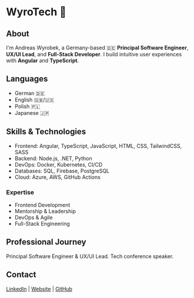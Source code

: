 # WyroTech 🚀

## About
I'm Andreas Wyrobek, a Germany-based 🇩🇪 **Principal Software Engineer**, **UX/UI Lead**, and **Full-Stack Developer**. I build intuitive user experiences with **Angular** and **TypeScript**.

## Languages
- German 🇩🇪
- English 🇬🇧/🇺🇸
- Polish 🇵🇱
- Japanese 🇯🇵

## Skills & Technologies
- Frontend: Angular, TypeScript, JavaScript, HTML, CSS, TailwindCSS, SASS
- Backend: Node.js, .NET, Python
- DevOps: Docker, Kubernetes, CI/CD
- Databases: SQL, Firebase, PostgreSQL
- Cloud: Azure, AWS, GitHub Actions

### Expertise
- Frontend Development
- Mentorship & Leadership
- DevOps & Agile
- Full-Stack Engineering

## Professional Journey
Principal Software Engineer & UX/UI Lead. Tech conference speaker.

## Contact
[LinkedIn](https://www.linkedin.com/feed/) | [Website](https://wyro.tech) | [GitHub](https://github.com/WyroTech) 

